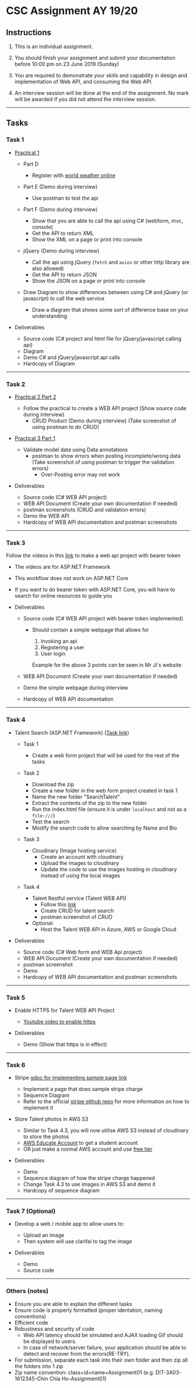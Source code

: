 # CSC Assignment AY 19/20

## Instructions

1.  This is an individual assignment.

2.  You should finish your assignment and submit your documentation before 10:00 pm on 23 June 2019 (Sunday)

3.  You are required to demonstrate your skills and capability in design and implementation of Web API, and consuming the Web API.

4.  An interview session will be done at the end of the assignment. No mark will be awarded if you did not attend the interview session.

---

## Tasks

### Task 1

-   [Practical 1](https://docs.google.com/document/d/1t-mTUI2V1UIySb-VDOgZ6m0c9NBJVOmcaIdnIlx9CVg/edit#bookmark=id.9ato13epfk99)

    -   Part D

        -   Register with [world weather online](https://developer.worldweatheronline.com/)

    -   Part E (Demo during interview)

        -   Use postman to test the api

    -   Part F (Demo during interview)

        -   Show that you are able to call the api using C# (webform, mvc, console)
        -   Get the API to return XML
        -   Show the XML on a page or print into console

    -   jQuery (Demo during interview)

        -   Call the api using jQuery (`fetch` and `axios` or other http library are also allowed)
        -   Get the API to return JSON
        -   Show the JSON on a page or print into console

    -   Draw Diagram to show differences between using C# and jQuery (or javascript) to call the web service
        -   Draw a diagram that shows some sort of difference base on your understanding

-   Deliverables
    -   Source code (C# project and html file for jQuery/javascript calling api)
    -   Diagram
    -   Demo C# and jQuery/javascript api calls
    -   Hardcopy of Diagram

---

### Task 2

-   [Practical 2 Part 2](https://docs.google.com/document/d/1fQCyw4GJJcSDXCAzRe9RRso-ldYJ3Ygay3UMnpahQM0/edit#bookmark=id.uu2kbbog5u9d)

    -   Follow the practical to create a WEB API project (Show source code during interview)
        -   CRUD Product (Demo during interview) (Take screenshot of using postman to do CRUD)

-   [Practical 3 Part 1](https://docs.google.com/document/d/1a-Q5qkz5xAfHDKnN15zJPM69xpfsH-x7bWPAQid-m7U/edit#heading=h.i10i9kig19vg)

    -   Validate model data using Data annotations
        -   postman to show errors when posting incomplete/wrong data (Take screenshot of using postman to trigger the validation errors)
            -   Over-Posting error may not work

-   Deliverables
    -   Source code (C# WEB API project)
    -   WEB API Document (Create your own documentation if needed)
    -   postman screenshots (CRUD and validation errors)
    -   Demo the WEB API
    -   Hardcopy of WEB API documentation and postman screenshots

---

### Task 3

Follow the videos in this [link](http://mycsc.net/uncategorized/web-api-2-security-authentication-bearer-token-tutorial/) to make a web api project with bearer token

-   The videos are for ASP.NET Framework
-   This workflow does not work on ASP.NET Core

-   If you want to do bearer token with ASP.NET Core, you will have to search for online resources to guide you

-   Deliverables

    -   Source code (C# WEB API project with bearer token implemented)

        -   Should contain a simple webpage that allows for

            1.  Invoking an api
            2.  Registering a user
            3.  User login

            Example for the above 3 points can be seen in Mr Ji's website

    -   WEB API Document (Create your own documentation if needed)
    -   Demo the simple webpage during interview
    -   Hardcopy of WEB API documentation

---

### Task 4

-   Talent Search (ASP.NET Framework) ([Task link](http://mycsc.net/cloud-service/restful/e-learning-week-activity/))

    -   Task 1

        -   Create a web form project that will be used for the rest of the tasks

    -   Task 2

        -   Download the zip
        -   Create a new folder in the web form project created in task 1
        -   Name the new folder "SearchTalent"
        -   Extract the contents of the zip to the new folder
        -   Run the index.html file (ensure it is under `localhost` and not as a `file:///`)
        -   Test the search
        -   Modify the search code to allow searching by Name and Bio

    -   Task 3

        -   Cloudinary (Image hosting service)
            -   Create an account with cloudinary
            -   Upload the images to cloudinary
            -   Update the code to use the images hosting in cloudinary instead of using the local images

    -   Task 4
        -   Talent Restful service (Talent WEB API)
            -   Follow this [link](https://docs.google.com/document/d/1NHjfY4ypOxnfB5JfY_g_yr14hPVZFf5-8248H1JeZD0/edit)
            -   Create CRUD for talent search
            -   postman screenshot of CRUD
        -   Optional:
            -   Host the Talent WEB API in Azure, AWS or Google Cloud

-   Deliverables
    -   Source code (C# Web form and WEB Api project)
    -   WEB API Document (Create your own documentation if needed)
    -   postman screenshot
    -   Demo
    -   Hardcopy of WEB API documentation and postman screenshots

---

### Task 5

-   Enable HTTPS for Talent WEB API Project

    -   [Youtube video to enable https](https://www.youtube.com/watch?v=xIzlD-frEw4&t=179s)

-   Deliverables
    -   Demo (Show that https is in effect)

---

### Task 6

-   Stripe [gdoc for implementing sample page link](https://docs.google.com/document/d/1sBDyVmLOHkDB5cHqbnG3mzuwwv6y5QSMWhifBxKxvvI/edit?usp=sharing)

    -   Implement a page that does sample stripe charge
    -   Sequence Diagram
    -   Refer to the official [stripe github repo](https://github.com/stripe/stripe-dotnet) for more information on how to implement it

-   Store Talent photos in AWS S3

    -   Similar to Task 4.3, you will now utilise AWS S3 instead of cloudinary to store the photos
    -   [AWS Educate Account](https://aws.amazon.com/education/awseducate/) to get a student account
    -   OR just make a normal AWS account and use [free tier](https://aws.amazon.com/free/?all-free-tier.sort-by=item.additionalFields.SortRank&all-free-tier.sort-order=asc&awsf.Free%20Tier%20Types=categories%23featured)

-   Deliverables
    -   Demo
    -   Sequence diagram of how the stripe charge happened
    -   Change Task 4.3 to use images in AWS S3 and demo it
    -   Hardcopy of sequence diagram

---

### Task 7 (Optional)

-   Develop a web / mobile app to allow users to:

    -   Upload an image
    -   Then system will use clarifai to tag the image

-   Deliverables
    -   Demo
    -   Source code

---

### Others (notes)

-   Ensure you are able to explain the different tasks
-   Ensure code is properly formatted (proper identation, naming conventions)
-   Efficient code
-   Robustness and security of code
    -   Web API latency should be simulated and AJAX loading Gif should be displayed to users.
    -   In case of network/server failure, your application should be able to detect and recover from the errors(RE-TRY).
-   For submission, separate each task into their own folder and then zip all the folders into 1 zip
-   Zip name convention: class+id+name+Assignment01 (e.g. DIT-3A03-1612345-Chin Chia Ho-Assignment01)

